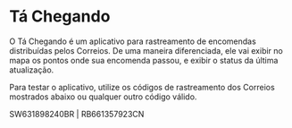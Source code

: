 Tá Chegando
==============

O Tá Chegando é um aplicativo para rastreamento de encomendas distribuídas pelos Correios. De uma maneira diferenciada, ele vai exibir no mapa os pontos onde sua encomenda passou, e exibir o status da última atualização.

Para testar o aplicativo, utilize os códigos de rastreamento dos Correios mostrados abaixo ou qualquer outro código válido.


SW631898240BR | RB661357923CN
